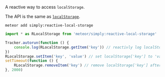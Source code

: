 A reactive way to access `localStorage`.

The API is the same as [`localStorage`](https://developer.mozilla.org/en-US/docs/Web/API/Storage).

```
meteor add simply:reactive-local-storage
```

```javascript
import * as RLocalStorage from 'meteor/simply:reactive-local-storage'

Tracker.autorun(function () {
	console.log(RLocalStorage.getItem('key')) // reactivly log localStorage['key'] to the console.
})
RLocalStorage.setItem('key', 'value') // set localStorage['key'] to 'value'
setTimeout(function () {
	RLocalStorage.removeItem('key') // remove localStorage['key'] after 2 seconds.
}, 2000)
```
